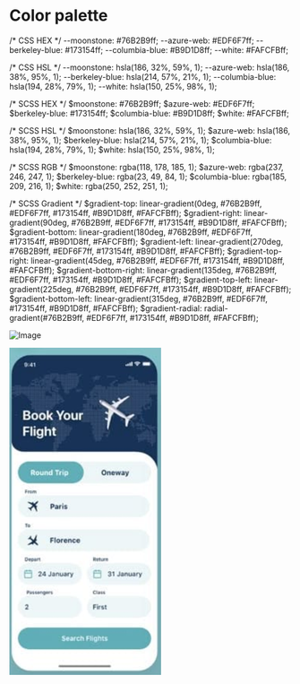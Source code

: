 # Color palette

/* CSS HEX */
--moonstone: #76B2B9ff;
--azure-web: #EDF6F7ff;
--berkeley-blue: #173154ff;
--columbia-blue: #B9D1D8ff;
--white: #FAFCFBff;

/* CSS HSL */
--moonstone: hsla(186, 32%, 59%, 1);
--azure-web: hsla(186, 38%, 95%, 1);
--berkeley-blue: hsla(214, 57%, 21%, 1);
--columbia-blue: hsla(194, 28%, 79%, 1);
--white: hsla(150, 25%, 98%, 1);

/* SCSS HEX */
$moonstone: #76B2B9ff;
$azure-web: #EDF6F7ff;
$berkeley-blue: #173154ff;
$columbia-blue: #B9D1D8ff;
$white: #FAFCFBff;

/* SCSS HSL */
$moonstone: hsla(186, 32%, 59%, 1);
$azure-web: hsla(186, 38%, 95%, 1);
$berkeley-blue: hsla(214, 57%, 21%, 1);
$columbia-blue: hsla(194, 28%, 79%, 1);
$white: hsla(150, 25%, 98%, 1);

/* SCSS RGB */
$moonstone: rgba(118, 178, 185, 1);
$azure-web: rgba(237, 246, 247, 1);
$berkeley-blue: rgba(23, 49, 84, 1);
$columbia-blue: rgba(185, 209, 216, 1);
$white: rgba(250, 252, 251, 1);

/* SCSS Gradient */
$gradient-top: linear-gradient(0deg, #76B2B9ff, #EDF6F7ff, #173154ff, #B9D1D8ff, #FAFCFBff);
$gradient-right: linear-gradient(90deg, #76B2B9ff, #EDF6F7ff, #173154ff, #B9D1D8ff, #FAFCFBff);
$gradient-bottom: linear-gradient(180deg, #76B2B9ff, #EDF6F7ff, #173154ff, #B9D1D8ff, #FAFCFBff);
$gradient-left: linear-gradient(270deg, #76B2B9ff, #EDF6F7ff, #173154ff, #B9D1D8ff, #FAFCFBff);
$gradient-top-right: linear-gradient(45deg, #76B2B9ff, #EDF6F7ff, #173154ff, #B9D1D8ff, #FAFCFBff);
$gradient-bottom-right: linear-gradient(135deg, #76B2B9ff, #EDF6F7ff, #173154ff, #B9D1D8ff, #FAFCFBff);
$gradient-top-left: linear-gradient(225deg, #76B2B9ff, #EDF6F7ff, #173154ff, #B9D1D8ff, #FAFCFBff);
$gradient-bottom-left: linear-gradient(315deg, #76B2B9ff, #EDF6F7ff, #173154ff, #B9D1D8ff, #FAFCFBff);
$gradient-radial: radial-gradient(#76B2B9ff, #EDF6F7ff, #173154ff, #B9D1D8ff, #FAFCFBff);




![Image](https://github.com/user-attachments/assets/f85ba9e2-1543-4136-ac3a-8468a1f76b6e)

![alt text](image.png)